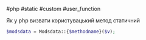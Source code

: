 #php #static #custom #user_function

Як у php визвати користувацький метод статичний

~~~php 
$modsdata = Modsdata::{$methodname}($v);
~~~
